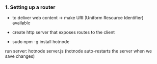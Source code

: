 
### 1. Setting up a router

- to deliver web content -> make URI (Uniform Resource Identifier) available
- create http server that exposes routes to the client

- sudo npm -g install hotnode

 run server: hotnode server.js (hotnode auto-restarts the server when we save changes)
